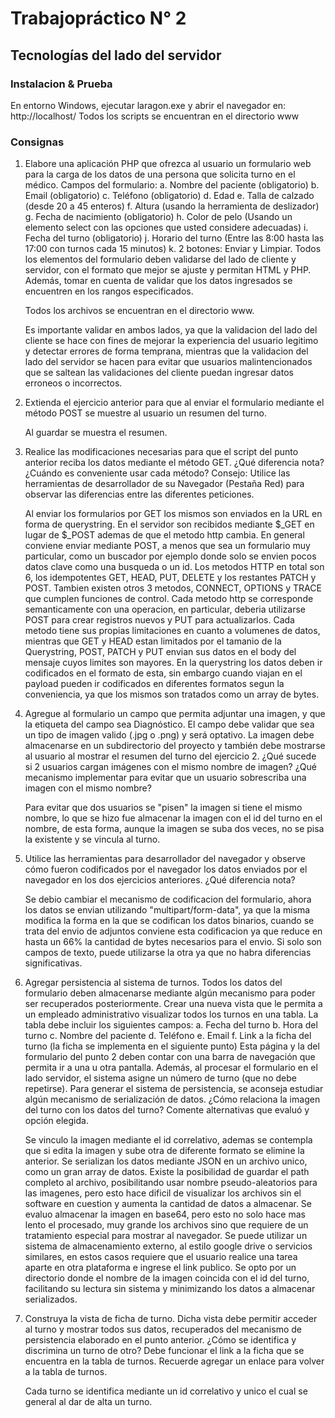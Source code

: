 # Trabajopráctico N° 2
## Tecnologías del lado del servidor

### Instalacion & Prueba

En entorno Windows, ejecutar laragon.exe y abrir el navegador en: http://localhost/
Todos los scripts se encuentran en el directorio www

### Consignas

1. Elabore una aplicación PHP que ofrezca al usuario un formulario web para la carga de los datos de una persona que solicita turno en el médico. Campos del formulario:
	a. Nombre del paciente (obligatorio)
	b. Email (obligatorio)
	c. Teléfono (obligatorio)
	d. Edad
	e. Talla de calzado (desde 20 a 45 enteros)
	f. Altura (usando la herramienta de deslizador)
	g. Fecha de nacimiento (obligatorio)
	h. Color de pelo (Usando un elemento select con las opciones que usted considere adecuadas)
	i. Fecha del turno (obligatorio)
	j. Horario del turno (Entre las 8:00 hasta las 17:00 con turnos cada 15 minutos)
	k. 2 botones: Enviar y Limpiar.
	Todos los elementos del formulario deben validarse del lado de cliente y servidor, con el formato que mejor se ajuste y permitan HTML y PHP. Además, tomar en cuenta de validar que los datos ingresados se encuentren en los rangos especificados.
	
	Todos los archivos se encuentran en el directorio www.
	
	Es importante validar en ambos lados, ya que la validacion del lado del cliente se hace con fines de mejorar la experiencia del usuario legitimo y detectar errores de forma temprana, mientras que la validacion del lado del servidor se hacen para evitar que usuarios malintencionados que se saltean las validaciones del cliente puedan ingresar datos erroneos o incorrectos.
	
2. Extienda el ejercicio anterior para que al enviar el formulario mediante el método POST se muestre al usuario un resumen del turno.

	Al guardar se muestra el resumen.
	
3. Realice las modificaciones necesarias para que el script del punto anterior reciba los datos mediante el método GET. ¿Qué diferencia nota? ¿Cuándo es conveniente usar cada método? Consejo: Utilice las herramientas de desarrollador de su Navegador (Pestaña Red) para observar las diferencias entre las diferentes peticiones.
	
	Al enviar los formularios por GET los mismos son enviados en la URL en forma de querystring. En el servidor son recibidos mediante $_GET en lugar de $_POST ademas de que el metodo http cambia.
	En general conviene enviar mediante POST, a menos que sea un formulario muy particular, como un buscador por ejemplo donde solo se envien pocos datos clave como una busqueda o un id.
	Los metodos HTTP en total son 6, los idempotentes GET, HEAD, PUT, DELETE y los restantes PATCH y POST.
	Tambien existen otros 3 metodos, CONNECT, OPTIONS y TRACE que cumplen funciones de control.
	Cada metodo http se corresponde semanticamente con una operacion, en particular, deberia utilizarse POST para crear registros nuevos y PUT para actualizarlos.
	Cada metodo tiene sus propias limitaciones en cuanto a volumenes de datos, mientras que GET y HEAD estan limitados por el tamanio de la Querystring, POST, PATCH y PUT envian sus datos en el body del mensaje cuyos limites son mayores.
	En la querystring los datos deben ir codificados en el formato de esta, sin embargo cuando viajan en el payload pueden ir codificados en diferentes formatos segun la conveniencia, ya que los mismos son tratados como un array de bytes.

4. Agregue al formulario un campo que permita adjuntar una imagen, y que la etiqueta del campo sea Diagnóstico. El campo debe validar que sea un tipo de imagen valido (.jpg o .png) y será optativo. La imagen debe almacenarse en un subdirectorio del proyecto y también debe mostrarse al usuario al mostrar el resumen del turno del ejercicio 2. ¿Qué sucede si 2 usuarios cargan imágenes con el mismo nombre de imagen? ¿Qué mecanismo implementar para evitar que un usuario sobrescriba una imagen con el mismo nombre?
	
	Para evitar que dos usuarios se "pisen" la imagen si tiene el mismo nombre, lo que se hizo fue almacenar la imagen con el id del turno en el nombre, de esta forma, aunque la imagen se suba dos veces, no se pisa la existente y se vincula al turno.
	
5. Utilice las herramientas para desarrollador del navegador y observe cómo fueron codificados por el navegador los datos enviados por el navegador en los dos ejercicios anteriores. ¿Qué diferencia nota?

	Se debio cambiar el mecanismo de codificacion del formulario, ahora los datos se envian utilizando "multipart/form-data", ya que la misma modifica la forma en la que se codifican los datos binarios, cuando se trata del envio de adjuntos conviene esta codificacion ya que reduce en hasta un 66% la cantidad de bytes necesarios para el envio.
	Si solo son campos de texto, puede utilizarse la otra ya que no habra diferencias significativas.
	
6. Agregar persistencia al sistema de turnos. Todos los datos del formulario deben almacenarse mediante algún mecanismo para poder ser recuperados posteriormente. Crear una nueva vista que le permita a un empleado administrativo visualizar todos los turnos en una tabla. La tabla debe incluir los siguientes campos:
	a. Fecha del turno
	b. Hora del turno
	c. Nombre del paciente
	d. Teléfono
	e. Email
	f. Link a la ficha del turno (la ficha se implementa en el siguiente punto)
	Esta página y la del formulario del punto 2 deben contar con una barra de navegación que permita ir a una u otra pantalla.
	Además, al procesar el formulario en el lado servidor, el sistema asigne un número de turno (que no debe repetirse).
	Para generar el sistema de persistencia, se aconseja estudiar algún mecanismo de serialización de datos.
	¿Cómo relaciona la imagen del turno con los datos del turno? Comente alternativas que evaluó y opción elegida.
	
	Se vinculo la imagen mediante el id correlativo, ademas se contempla que si edita la imagen y sube otra de diferente formato se elimine la anterior.
	Se serializan los datos mediante JSON en un archivo unico, como un gran array de datos.
	Existe la posibilidad de guardar el path completo al archivo, posibilitando usar nombre pseudo-aleatorios para las imagenes, pero esto hace dificil de visualizar los archivos sin el software en cuestion y aumenta la cantidad de datos a almacenar.
	Se evaluo almacenar la imagen en base64, pero esto no solo hace mas lento el procesado, muy grande los archivos sino que requiere de un tratamiento especial para mostrar al navegador.
	Se puede utilizar un sistema de almacenamiento externo, al estilo google drive o servicios similares, en estos casos requiere que el usuario realice una tarea aparte en otra plataforma e ingrese el link publico.
	Se opto por un directorio donde el nombre de la imagen coincida con el id del turno, facilitando su lectura sin sistema y minimizando los datos a almacenar serializados.

7. Construya la vista de ficha de turno. Dicha vista debe permitir acceder al turno y mostrar todos sus datos, recuperados del mecanismo de persistencia elaborado en el punto anterior. ¿Cómo se identifica y discrimina un turno de otro? Debe funcionar el link a la ficha que se encuentra en la tabla de turnos. Recuerde agregar un enlace para volver a la tabla de turnos.
	
	Cada turno se identifica mediante un id correlativo y unico el cual se general al dar de alta un turno.
